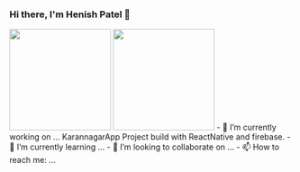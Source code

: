 ### Hi there, I'm Henish Patel 👋

<img height="180em" src="https://github-readme-stats.vercel.app/api?username=henishpatel9045&show_icons=true&hide_border=true&&count_private=true&include_all_commits=true" />
<img height="180em" src="https://github-readme-stats.vercel.app/api/top-langs/?username=henishpatel9045&show_icons=true&hide_border=true&&count_private=true&include_all_commits=true" />
- 🔭 I’m currently working on ... KarannagarApp Project build with ReactNative and firebase.
- 🌱 I’m currently learning ...
- 👯 I’m looking to collaborate on ...
- 📫 How to reach me: ... 
